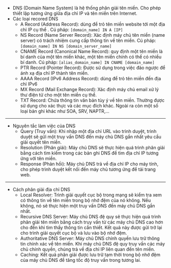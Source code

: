 - DNS (Domain Name System) là hệ thống phân giải tên miền. Cho phép thiết lập tương ứng giữa địa chỉ IP và tên miền trên Internet.
- Các loại recored DNS
    - A Record (Address Record): dùng để trỏ tên miền website tới một địa chỉ IP cụ thể . Cú pháp: ```[domain_name] IN A [IP]```
    - NS Record (Name Server Record): Xác định máy chủ tên miền (name server) có trách nhiệm cung cấp thông tin về tên miền. Cú pháp: ```[domain_name] IN NS [domain_server_name]```
    - CNAME Record (Canonical Name Record): quy định một tên miền là bí danh của một tên miền khác, một tên miền chính có thể có nhiều bí danh. Cú pháp: ```[alias_domain_name] IN CNAME [domain_name]```
    - PTR Record (Pointer Record): Được sử dụng trong việc đảo ngược để ánh xạ địa chỉ IP thành tên miền.
    - AAAA Record (IPv6 Address Record): dùng để trỏ tên miền đến địa chỉ IPv6
    - MX Record (Mail Exchange Record): Xác định máy chủ email xử lý thư điện tử cho một tên miền cụ thể. 
    - TXT Record: Chứa thông tin văn bản tùy ý về tên miền. Thường được sử dụng cho xác thực và các mục đích khác.
    Ngoài ra còn một số loại bản ghi khác như SOA, SRV, NAPTR,...
***
- Nguyên tắc làm việc của DNS
    - Query (Truy vấn): Khi nhập một địa chỉ URL vào trình duyệt, trình duyệt sẽ gửi một truy vấn DNS đến máy chủ DNS gần nhất yêu cầu giải quyết tên miền.
    - Resolution (Phân giải): Máy chủ DNS sẽ thực hiện quá trình phân giải bằng cách tìm kiếm trong các bản ghi DNS để tìm địa chỉ IP tương ứng với tên miền.
    - Response (Phản hồi): Máy chủ DNS trả về địa chỉ IP cho máy tính, cho phép trình duyệt kết nối đến máy chủ tương ứng để tải trang web.
***
- Cách phân giải địa chỉ DNS
    - Local Resolver: Trình giải quyết cục bộ trong mạng sẽ kiểm tra xem có thông tin về tên miền trong bộ nhớ đệm của nó không. Nếu không, nó sẽ thực hiện một truy vấn DNS đến máy chủ DNS gần nhất.
    - Recursive DNS Server: Máy chủ DNS đệ quy sẽ thực hiện quá trình phân giải tên miền bằng cách truy vấn từ các máy chủ DNS cao hơn cho đến khi tìm thấy thông tin cần thiết. Kết quả này được gửi trở lại cho trình giải quyết cục bộ và lưu vào bộ nhớ đệm.
    - Authoritative DNS Server: Máy chủ DNS chính quyền lưu trữ thông tin chính xác về tên miền. Khi máy chủ DNS đệ quy truy vấn các máy chủ chính quyền, chúng trả về địa chỉ IP liên quan đến tên miền.
    - Caching: Kết quả phân giải được lưu trữ tạm thời trong bộ nhớ đệm của máy chủ DNS để tăng tốc độ truy vấn trong tương lai.